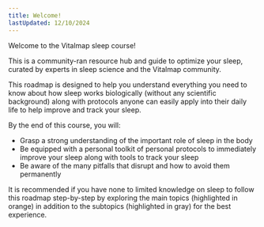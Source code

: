 ```yaml
---
title: Welcome!
lastUpdated: 12/10/2024
---
```


Welcome to the Vitalmap sleep course!

This is a community-ran resource hub and guide to optimize your sleep, curated by experts in sleep science and the Vitalmap community.

This roadmap is designed to help you understand everything you need to know about how sleep works biologically (without any scientific background) along with protocols anyone can easily apply into their daily life  to help improve and track your sleep.

By the end of this course, you will:
- Grasp a strong understanding of the important role of sleep in the body
- Be equipped with a personal toolkit of personal protocols to immediately improve your sleep along with tools to track your sleep
- Be aware of the many pitfalls that disrupt and how to avoid them permanently

It is recommended if you have none to limited knowledge on sleep to follow this roadmap step-by-step by exploring the main topics (highlighted in orange) in addition to the subtopics (highlighted in gray) for the best experience.


